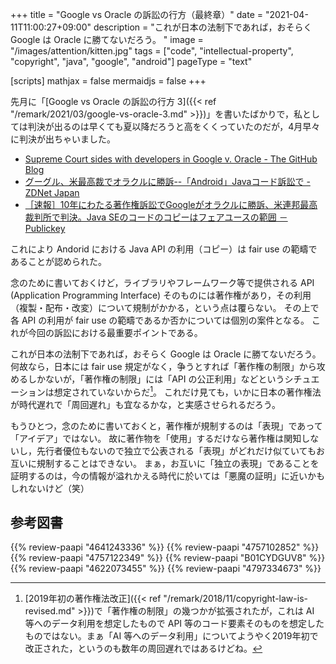 +++
title = "Google vs Oracle の訴訟の行方（最終章）"
date =  "2021-04-11T11:00:27+09:00"
description = "これが日本の法制下であれば，おそらく Google は Oracle に勝てないだろう。 "
image = "/images/attention/kitten.jpg"
tags = ["code", "intellectual-property", "copyright", "java", "google", "android"]
pageType = "text"

[scripts]
  mathjax = false
  mermaidjs = false
+++

先月に「[Google vs Oracle の訴訟の行方 3]({{< ref "/remark/2021/03/google-vs-oracle-3.md" >}})」を書いたばかりで，私としては判決が出るのは早くても夏以降だろうと高をくくっていたのだが，4月早々に判決が出ちゃいました。

- [Supreme Court sides with developers in Google v. Oracle - The GitHub Blog](https://github.blog/2021-04-06-supreme-court-sides-with-developers-in-google-v-oracle/)
- [グーグル、米最高裁でオラクルに勝訴--「Android」Javaコード訴訟で - ZDNet Japan](https://japan.zdnet.com/article/35168881/)
- [［速報］10年にわたる著作権訴訟でGoogleがオラクルに勝訴、米連邦最高裁判所で判決。Java SEのコードのコピーはフェアユースの範囲 － Publickey](https://www.publickey1.jp/blog/21/10googlejava_se.html)

これにより Andorid における Java API の利用（コピー）は fair use の範疇であることが認められた。

念のために書いておくけど，ライブラリやフレームワーク等で提供される API (Application Programming Interface) そのものには著作権があり，その利用（複製・配布・改変）について規制がかかる，という点は覆らない。
その上で各 API の利用が fair use の範疇であるか否かについては個別の案件となる。
これが今回の訴訟における最重要ポイントである。

これが日本の法制下であれば，おそらく Google は Oracle に勝てないだろう。
何故なら，日本には fair use 規定がなく，争うとすれば「著作権の制限」から攻めるしかないが，「著作権の制限」には「API の公正利用」などというシチュエーションは想定されていないからだ[^fu1]。
これだけ見ても，いかに日本の著作権法が時代遅れで「周回遅れ」も宜なるかな，と実感させられるだろう。

[^fu1]: [2019年初の著作権法改正]({{< ref "/remark/2018/11/copyright-law-is-revised.md" >}})で「著作権の制限」の幾つかが拡張されたが，これは AI 等へのデータ利用を想定したもので API 等のコード要素そのものを想定したものではない。まぁ「AI 等へのデータ利用」についてようやく2019年初で改正された，というのも数年の周回遅れではあるけどね。

もうひとつ，念のために書いておくと，著作権が規制するのは「表現」であって「アイデア」ではない。
故に著作物を「使用」するだけなら著作権は関知しないし，先行者優位もないので独立で公表される「表現」がどれだけ似ていてもお互いに規制することはできない。
まぁ，お互いに「独立の表現」であることを証明するのは，今の情報が溢れかえる時代に於いては「悪魔の証明」に近いかもしれないけど（笑）

## 参考図書

{{% review-paapi "4641243336" %}} <!-- 著作権法 第3版 -->
{{% review-paapi "4757102852" %}} <!-- 著作権２．０ ウェブ時代の文化発展をめざして -->
{{% review-paapi "4757122349" %}} <!-- 〈反〉知的独占 -->
{{% review-paapi "B01CYDGUV8" %}} <!-- CODE VERSION 2.0 -->
{{% review-paapi "4622073455" %}} <!-- 〈海賊版〉の思想‐18世紀英国の永久コピーライト闘争 -->
{{% review-paapi "4797334673" %}} <!-- インターネットの法と慣習 -->
